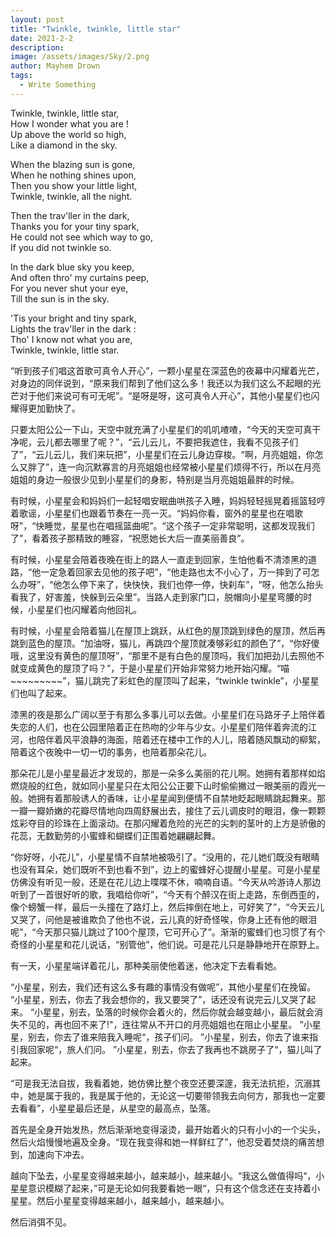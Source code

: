 ```yaml
---
layout: post
title: "Twinkle, twinkle, little star"
date: 2021-2-2
description: 
image: /assets/images/Sky/2.png
author: Mayhem Drown
tags: 
  - Write Something
---
```

Twinkle, twinkle, little star, <br>
How I wonder what you are ! <br>
Up above the world so high, <br>
Like a diamond in the sky. 

<!--break-->

When the blazing sun is gone, <br>
When he nothing shines upon, <br>
Then you show your little light, <br>
Twinkle, twinkle, all the night. 

Then the trav'ller in the dark, <br>
Thanks you for your tiny spark, <br>
He could not see which way to go, <br>
If you did not twinkle so.

In the dark blue sky you keep, <br>
And often thro' my curtains peep, <br>
For you never shut your eye, <br>
Till the sun is in the sky.

'Tis your bright and tiny spark, <br>
Lights the trav'ller in the dark : <br>
Tho' I know not what you are, <br>
Twinkle, twinkle, little star.

“听到孩子们唱这首歌可真令人开心”，一颗小星星在深蓝色的夜幕中闪耀着光芒，对身边的同伴说到，“原来我们帮到了他们这么多！我还以为我们这么不起眼的光芒对于他们来说可有可无呢”。“是呀是呀，这可真令人开心”，其他小星星们也闪耀得更加勤快了。

只要太阳公公一下山，天空中就充满了小星星们的叽叽喳喳，“今天的天空可真干净呢，云儿都去哪里了呢？”，“云儿云儿，不要把我遮住，我看不见孩子们了”，“云儿云儿，我们来玩把”，小星星们在云儿身边穿梭。“啊，月亮姐姐，你怎么又胖了”，连一向沉默寡言的月亮姐姐也经常被小星星们烦得不行，所以在月亮姐姐的身边一般很少见到小星星们的身影，特别是当月亮姐姐最胖的时候。

有时候，小星星会和妈妈们一起轻唱安眠曲哄孩子入睡，妈妈轻轻摇晃着摇篮轻哼着歌谣，小星星们也跟着节奏在一亮一灭。“妈妈你看，窗外的星星也在唱歌呀”，“快睡觉，星星也在唱摇篮曲呢”。“这个孩子一定非常聪明，这都发现我们了”，看着孩子那精致的睡容，“祝愿她长大后一直美丽善良”。

有时候，小星星会陪着夜晚在街上的路人一直走到回家，生怕他看不清漆黑的道路，“他一定急着回家去见他的孩子吧”，“他走路也太不小心了，万一摔到了可怎么办呀”，“他怎么停下来了，快快快，我们也停一停，快刹车”，“呀，他怎么抬头看我了，好害羞，快躲到云朵里”。当路人走到家门口，脱帽向小星星弯腰的时候，小星星们也闪耀着向他回礼。

有时候，小星星会陪着猫儿在屋顶上跳跃，从红色的屋顶跳到绿色的屋顶，然后再跳到蓝色的屋顶。“加油呀，猫儿，再跳四个屋顶就凑够彩虹的颜色了”，“你好傻哦，这里没有黄色的屋顶呀”，“那里不是有白色的屋顶吗，我们加把劲儿去照他不就变成黄色的屋顶了吗？”，于是小星星们开始非常努力地开始闪耀。“喵~~~~~~~~~”，猫儿跳完了彩虹色的屋顶叫了起来，“twinkle twinkle”，小星星们也叫了起来。

漆黑的夜是那么广阔以至于有那么多事儿可以去做。小星星们在马路牙子上陪伴着失恋的人们，也在公园里陪着正在热吻的少年与少女。小星星们陪伴着奔流的江河，也陪伴着风平浪静的海面，陪着还在楼中工作的人儿，陪着随风飘动的柳絮，陪着这个夜晚中一切一切的事务，也陪着那朵花儿。

那朵花儿是小星星最近才发现的，那是一朵多么美丽的花儿啊。她拥有着那样如焰燃烧般的红色，就如同小星星只在太阳公公正要下山时偷偷撇过一眼美丽的霞光一般。她拥有着那般诱人的香味，让小星星闻到便情不自禁地眨起眼睛跳起舞来。那一瓣一瓣娇嫩的花瓣尽情地向四周舒展出去，接住了云儿调皮时的眼泪，像一颗颗炫彩夺目的珍珠在上面滚动。在那闪耀着危险的光芒的尖刺的茎叶的上方是骄傲的花蕊，无数勤劳的小蜜蜂和蝴蝶们正围着她翩翩起舞。

“你好呀，小花儿”，小星星情不自禁地被吸引了。“没用的，花儿她们既没有眼睛也没有耳朵，她们既听不到也看不到”，边上的蜜蜂好心提醒小星星。可是小星星仿佛没有听见一般，还是在花儿边上喋喋不休，喃喃自语。“今天从吟游诗人那边听到了一首很好听的歌，我唱给你听”，“今天有个醉汉在街上走路，东倒西歪的，像个螃蟹一样，最后一头撞在了路灯上，然后摔倒在地上，可好笑了”，“今天云儿又哭了，问他是被谁欺负了他也不说，云儿真的好奇怪唉，你身上还有他的眼泪呢”，“今天那只猫儿跳过了100个屋顶，它可开心了”。渐渐的蜜蜂们也习惯了有个奇怪的小星星和花儿说话，“别管他”，他们说。可是花儿只是静静地开在原野上。

有一天，小星星端详着花儿，那种美丽使他着迷，他决定下去看看她。

“小星星，别去，我们还有这么多有趣的事情没有做呢”，其他小星星们在挽留。
“小星星，别去，你去了我会想你的，我又要哭了”，话还没有说完云儿又哭了起来。
“小星星，别去，坠落的时候你会着火的，然后你就会越变越小，最后就会消失不见的，再也回不来了!"，连往常从不开口的月亮姐姐也在阻止小星星。
”小星星，别去，你去了谁来陪我入睡呢“，孩子们问。
”小星星，别去，你去了谁来指引我回家呢“，旅人们问。
”小星星，别去，你去了我再也不跳房子了“，猫儿叫了起来。

“可是我无法自拔，我看着她，她仿佛比整个夜空还要深邃，我无法抗拒，沉溺其中，她是属于我的，我是属于他的，无论这一切要带领我去向何方，那我也一定要去看看”，小星星最后还是，从星空的最高点，坠落。

首先是全身开始发热，然后渐渐地变得滚烫，最开始着火的只有小小的一个尖头，然后火焰慢慢地遍及全身。“现在我变得和她一样鲜红了”，他忍受着焚烧的痛苦想到，加速向下冲去。

越向下坠去，小星星变得越来越小，越来越小，越来越小。“我这么做值得吗“，小星星意识模糊了起来，”可是无论如何我要看她一眼“，只有这个信念还在支持着小星星。然后小星星变得越来越小，越来越小，越来越小。

然后消弭不见。